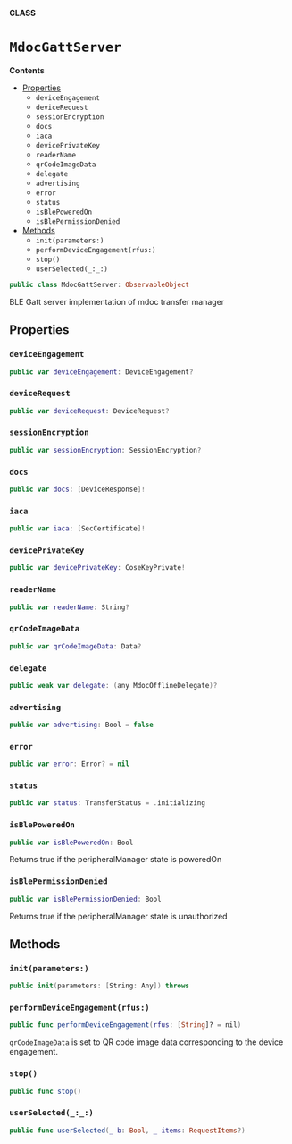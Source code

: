 **CLASS**

# `MdocGattServer`

**Contents**

- [Properties](#properties)
  - `deviceEngagement`
  - `deviceRequest`
  - `sessionEncryption`
  - `docs`
  - `iaca`
  - `devicePrivateKey`
  - `readerName`
  - `qrCodeImageData`
  - `delegate`
  - `advertising`
  - `error`
  - `status`
  - `isBlePoweredOn`
  - `isBlePermissionDenied`
- [Methods](#methods)
  - `init(parameters:)`
  - `performDeviceEngagement(rfus:)`
  - `stop()`
  - `userSelected(_:_:)`

```swift
public class MdocGattServer: ObservableObject
```

BLE Gatt server implementation of mdoc transfer manager

## Properties
### `deviceEngagement`

```swift
public var deviceEngagement: DeviceEngagement?
```

### `deviceRequest`

```swift
public var deviceRequest: DeviceRequest?
```

### `sessionEncryption`

```swift
public var sessionEncryption: SessionEncryption?
```

### `docs`

```swift
public var docs: [DeviceResponse]!
```

### `iaca`

```swift
public var iaca: [SecCertificate]!
```

### `devicePrivateKey`

```swift
public var devicePrivateKey: CoseKeyPrivate!
```

### `readerName`

```swift
public var readerName: String?
```

### `qrCodeImageData`

```swift
public var qrCodeImageData: Data?
```

### `delegate`

```swift
public weak var delegate: (any MdocOfflineDelegate)?
```

### `advertising`

```swift
public var advertising: Bool = false
```

### `error`

```swift
public var error: Error? = nil
```

### `status`

```swift
public var status: TransferStatus = .initializing
```

### `isBlePoweredOn`

```swift
public var isBlePoweredOn: Bool
```

Returns true if the peripheralManager state is poweredOn

### `isBlePermissionDenied`

```swift
public var isBlePermissionDenied: Bool
```

Returns true if the peripheralManager state is unauthorized

## Methods
### `init(parameters:)`

```swift
public init(parameters: [String: Any]) throws
```

### `performDeviceEngagement(rfus:)`

```swift
public func performDeviceEngagement(rfus: [String]? = nil)
```

``qrCodeImageData`` is set to QR code image data corresponding to the device engagement.

### `stop()`

```swift
public func stop()
```

### `userSelected(_:_:)`

```swift
public func userSelected(_ b: Bool, _ items: RequestItems?)
```

